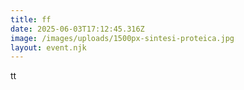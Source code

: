 ```yaml
---
title: ff
date: 2025-06-03T17:12:45.316Z
image: /images/uploads/1500px-sintesi-proteica.jpg
layout: event.njk
---
```

t﻿t